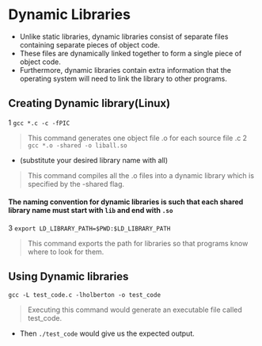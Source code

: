 # Dynamic Libraries
- Unlike static libraries, dynamic libraries consist of separate files containing separate pieces of object code. 
- These files are dynamically linked together to form a single piece of object code.
- Furthermore, dynamic libraries contain extra information that the operating system will need to link the library to other programs.
## Creating Dynamic library(Linux)
1 ```gcc *.c -c -fPIC```
> This command generates one object file .o for each source file .c
2 ```gcc *.o -shared -o liball.so```
- (substitute your desired library name with all)
> This command compiles all the .o files into a dynamic library which is specified by the -shared flag.
#### The naming convention for dynamic libraries is such that each shared library name must start with ```lib``` and end with ```.so```
3 ```export LD_LIBRARY_PATH=$PWD:$LD_LIBRARY_PATH```
> This command exports the path for libraries so that programs know where to look for them.
## Using Dynamic libraries
```gcc -L test_code.c -lholberton -o test_code```
> Executing this command would generate an executable file called test_code.
- Then ```./test_code``` would give us the expected output.